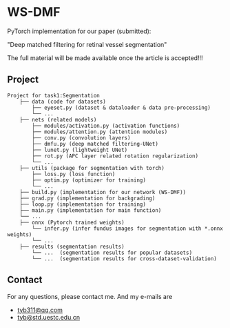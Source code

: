 # WS-DMF
PyTorch implementation for our paper (submitted):    

"Deep matched filtering for retinal vessel segmentation"

The full material will be made available once the article is accepted!!!

## Project

```
Project for task1:Segmentation
    ├── data (code for datasets)
        ├── eyeset.py (dataset & dataloader & data pre-processing)  
        └── ...  
    ├── nets (related models)  
        ├── modules/activation.py (activation functions)  
        ├── modules/attention.py (attention modules)  
        ├── conv.py (convolution layers)  
        ├── dmfu.py (deep matched filtering-UNet)  
        ├── lunet.py (lightweight UNet)  
        ├── rot.py (APC layer related rotation regularization)  
        └── ...   
    ├── utils (package for segmentation with torch)  
        ├── loss.py (loss function)  
        ├── optim.py (optimizer for training)  
        └── ...  
    ├── build.py (implementation for our network (WS-DMF))  
    ├── grad.py (implementation for backgrading)  
    ├── loop.py (implementation for training)  
    ├── main.py (implementation for main function)  
    └── ...   
    ├── onnx (Pytorch trained weights)  
        └── infer.py (infer fundus images for segmentation with *.onnx weights)  
        └── ...  
    ├── results (segmentation results)  
        └── ...  (segmentation results for popular datasets)
        └── ...  (segmentation results for cross-dataset-validation)
```




## Contact
For any questions, please contact me. 
And my e-mails are 
-   tyb311@qq.com
-   tyb@std.uestc.edu.cn
